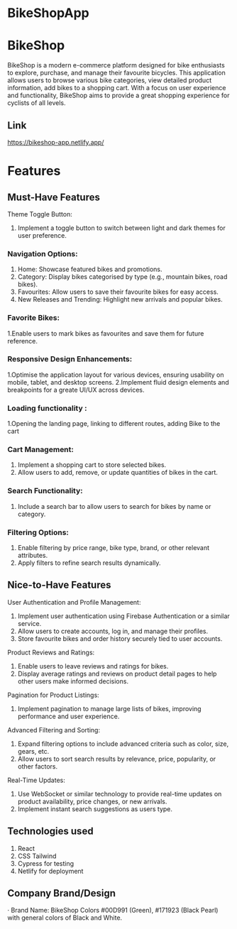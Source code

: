 # BikeShopApp
# BikeShop
BikeShop is a modern e-commerce platform designed for bike enthusiasts to explore, purchase, and manage their favourite bicycles. 
This application allows users to browse various bike categories, view detailed product information, add bikes to a shopping cart. 
With a focus on user experience and functionality, BikeShop aims to provide a great shopping experience for cyclists of all levels.

## Link
https://bikeshop-app.netlify.app/

# Features
## Must-Have Features
Theme Toggle Button:
1. Implement a toggle button to switch between light and dark themes for user preference.

### Navigation Options:
1. Home: Showcase featured bikes and promotions.
2. Category: Display bikes categorised by type (e.g., mountain bikes, road bikes).
3. Favourites: Allow users to save their favourite bikes for easy access.
4. New Releases and Trending: Highlight new arrivals and popular bikes.

### Favorite Bikes:
1.Enable users to mark bikes as favourites and save them for future reference.

### Responsive Design Enhancements:
1.Optimise the application layout for various devices, ensuring usability on mobile, tablet, and desktop screens.
2.Implement fluid design elements and breakpoints for a greate UI/UX across devices.

### Loading functionality :
1.Opening the landing page, linking to different routes, adding Bike to the cart

### Cart Management:
1. Implement a shopping cart to store selected bikes.
3. Allow users to add, remove, or update quantities of bikes in the cart.
   
### Search Functionality:
1. Include a search bar to allow users to search for bikes by name or category.
   
### Filtering Options:
1. Enable filtering by price range, bike type, brand, or other relevant attributes.
2. Apply filters to refine search results dynamically.
   
## Nice-to-Have Features

User Authentication and Profile Management:
1. Implement user authentication using Firebase Authentication or a similar service.
2. Allow users to create accounts, log in, and manage their profiles.
3. Store favourite bikes and order history securely tied to user accounts.

Product Reviews and Ratings:
1. Enable users to leave reviews and ratings for bikes.
2. Display average ratings and reviews on product detail pages to help other users make informed decisions.

Pagination for Product Listings:
1. Implement pagination to manage large lists of bikes, improving performance and user experience.

Advanced Filtering and Sorting:
1. Expand filtering options to include advanced criteria such as color, size, gears, etc.
2. Allow users to sort search results by relevance, price, popularity, or other factors.

Real-Time Updates:
1. Use WebSocket or similar technology to provide real-time updates on product availability, price changes, or new arrivals.
2. Implement instant search suggestions as users type.

## Technologies used
1. React
2. CSS Tailwind
3. Cypress for testing
4. Netlify for deployment

## Company Brand/Design
· Brand Name: BikeShop
Colors
 #00D991 (Green), #171923 (Black Pearl) with general colors of Black and White.
